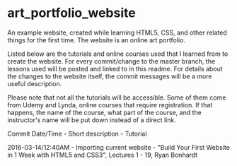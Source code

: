 # art_portfolio_website
An example website, created while learning HTML5, CSS, and other related things for the first time. 
The website is an online art portfolio.

Listed below are the tutorials and online courses used that I learned from to create the website. 
For every commit/change to the master branch, the lessons used will be posted and linked to in this readme.
For details about the changes to the website itself, the commit messages will be a more useful description.

Please note that not all the tutorials will be accessible. Some of them come from Udemy and Lynda, online courses
that require registration. If that happens, the name of the course, what part of the course, and the instructor's 
name will be put down instead of a direct link.

Commit Date/Time - Short description - Tutorial

2016-03-14/12:40AM - Importing current website - "Build Your First Website in 1 Week with HTML5 and CSS3", Lectures 1 - 19, Ryan Bonhardt
